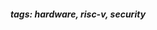<!-- Please prefix the notes with the date as in [22/12/2020] -->

##### tags: hardware, risc-v, security